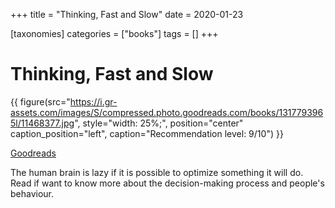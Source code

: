 +++
title = "Thinking, Fast and Slow"
date = 2020-01-23

[taxonomies]
categories = ["books"]
tags = []
+++

# Thinking, Fast and Slow

{{ figure(src="https://i.gr-assets.com/images/S/compressed.photo.goodreads.com/books/1317793965l/11468377.jpg",
       style="width: 25%;",
       position="center"
       caption_position="left",
       caption="Recommendation level: 9/10") }}

[Goodreads](https://www.goodreads.com/book/show/11468377-thinking-fast-and-slow)

The human brain is lazy if it is possible to optimize something it will do. 
Read if want to know more about the decision-making process and people's behaviour.

